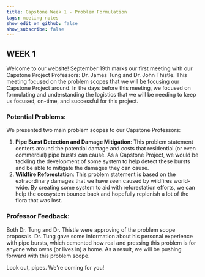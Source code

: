 ```yaml
---
title: Capstone Week 1 - Problem Formulation
tags: meeting-notes
show_edit_on_github: false
show_subscribe: false
---
```

## WEEK 1
Welcome to our website! September 19th marks our first meeting with our Capstone Project Professors: Dr. James Tung and Dr. John Thistle. This meeting focused on the problem scopes that we will be focusing our Capstone Project around. In the days before this meeting, we focused on formulating and understanding the logistics that we will be needing to keep us focused, on-time, and successful for this project.

### Potential Problems:
We presented two main problem scopes to our Capstone Professors:
1. **Pipe Burst Detection and Damage Mitigation**: This problem statement centers around the potential damage and costs that residential (or even commercial) pipe bursts can cause. As a Capstone Project, we would be tackling the development of some system to help detect these bursts and be able to mitigate the damages they can cause.
2. **Wildfire Reforestation**: This problem statement is based on the extraordinary damages that we have seen caused by wildfires world-wide. By creating some system to aid with reforestation efforts, we can help the ecosystem bounce back and hopefully replenish a lot of the flora that was lost.

### Professor Feedback:
Both Dr. Tung and Dr. Thistle were approving of the problem scope proposals. Dr. Tung gave some information about his personal experience with pipe bursts, which cemented how real and pressing this problem is for anyone who owns (or lives in) a home. As a result, we will be pushing forward with this problem scope.

Look out, pipes. We're coming for you!
<!--more-->
